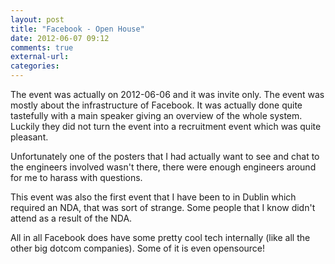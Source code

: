 ```yaml
---
layout: post
title: "Facebook - Open House"
date: 2012-06-07 09:12
comments: true
external-url: 
categories: 
---
```


The event was actually on 2012-06-06 and it was invite only. The event
was mostly about the infrastructure of Facebook. It was actually done
quite tastefully with a main speaker giving an overview of the whole
system. Luckily they did not turn the event into a recruitment event
which was quite pleasant.

Unfortunately one of the posters that I had actually want to see and
chat to the engineers involved wasn't there, there were enough
engineers around for me to harass with questions.

This event was also the first event that I have been to in Dublin
which required an NDA, that was sort of strange. Some people that I
know didn't attend as a result of the NDA.

All in all Facebook does have some pretty cool tech internally (like
all the other big dotcom companies). Some of it is even opensource!
